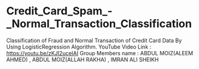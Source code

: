 # Credit_Card_Spam_-_Normal_Transaction_Classification
Classification of Fraud and Normal Transaction of Credit Card Data By Using LogisticRegression Algorithm.
YouTube Video Link : https://youtu.be/zKJI2uceIAI
Group Members name : ABDUL MOIZ(ALEEM AHMED) , ABDUL MOIZ(ALLAH RAKHA) , IMRAN ALI SHEIKH
